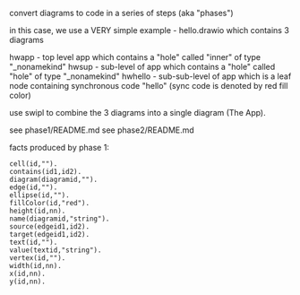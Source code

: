 convert diagrams to code in a series of steps (aka "phases")

in this case, we use a VERY simple example - hello.drawio which contains 3 diagrams

hwapp - top level app which contains a "hole" called "inner" of type "\_nonamekind"
hwsup - sub-level of app which contains a "hole" called "hole" of type "\_nonamekind"
hwhello - sub-sub-level of app which is a leaf node containing synchronous code "hello" (sync code is denoted by red fill color)

use swipl to combine the 3 diagrams into a single diagram (The App).

see phase1/README.md
see phase2/README.md

facts produced by phase 1:
```
cell(id,"").
contains(id1,id2).
diagram(diagramid,"").
edge(id,"").
ellipse(id,"").
fillColor(id,"red").
height(id,nn).
name(diagramid,"string").
source(edgeid1,id2).
target(edgeid1,id2).
text(id,"").
value(textid,"string").
vertex(id,"").
width(id,nn).
x(id,nn).
y(id,nn).
```
